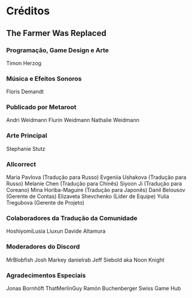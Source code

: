 # Créditos

## The Farmer Was Replaced

### Programação, Game Design e Arte
Timon Herzog

### Música e Efeitos Sonoros
Floris Demandt

### Publicado por Metaroot
Andri Weidmann
Flurin Weidmann
Nathalie Weidmann

### Arte Principal
Stephanie Stutz

### Allcorrect
Maria Pavlova (Tradução para Russo)
Evgeniia Ushakova (Tradução para Russo)
Melanie Chen (Tradução para Chinês)
Siyoon Ji (Tradução para Coreano)
Mina Horiba-Maguire (Tradução para Japonês)
Danil Belousov (Gerente de Contas)
Elizaveta Shevchenko (Líder de Equipe)
Yulia Tregubova (Gerente de Projeto)

### Colaboradores da Tradução da Comunidade
HoshiyomiLusia
Liuxun
Davide Altamura

### Moderadores do Discord
MrBlobfish
Josh Markey
danielrab
Jeff Siebold aka Noon Knight

### Agradecimentos Especiais
Jonas Bornhöft
ThatMerlinGuy
Ramón Buchenberger
Swiss Game Hub